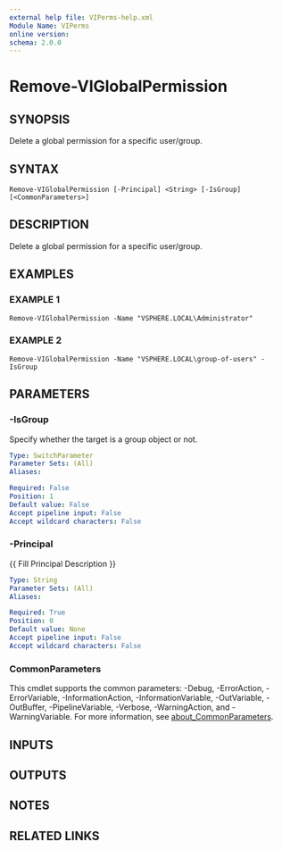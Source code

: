 ```yaml
---
external help file: VIPerms-help.xml
Module Name: VIPerms
online version:
schema: 2.0.0
---
```


# Remove-VIGlobalPermission

## SYNOPSIS
Delete a global permission for a specific user/group.

## SYNTAX

```
Remove-VIGlobalPermission [-Principal] <String> [-IsGroup] [<CommonParameters>]
```

## DESCRIPTION
Delete a global permission for a specific user/group.

## EXAMPLES

### EXAMPLE 1
```
Remove-VIGlobalPermission -Name "VSPHERE.LOCAL\Administrator"
```

### EXAMPLE 2
```
Remove-VIGlobalPermission -Name "VSPHERE.LOCAL\group-of-users" -IsGroup
```

## PARAMETERS

### -IsGroup
Specify whether the target is a group object or not.

```yaml
Type: SwitchParameter
Parameter Sets: (All)
Aliases:

Required: False
Position: 1
Default value: False
Accept pipeline input: False
Accept wildcard characters: False
```

### -Principal
{{ Fill Principal Description }}

```yaml
Type: String
Parameter Sets: (All)
Aliases:

Required: True
Position: 0
Default value: None
Accept pipeline input: False
Accept wildcard characters: False
```

### CommonParameters
This cmdlet supports the common parameters: -Debug, -ErrorAction, -ErrorVariable, -InformationAction, -InformationVariable, -OutVariable, -OutBuffer, -PipelineVariable, -Verbose, -WarningAction, and -WarningVariable. For more information, see [about_CommonParameters](http://go.microsoft.com/fwlink/?LinkID=113216).

## INPUTS

## OUTPUTS

## NOTES

## RELATED LINKS
